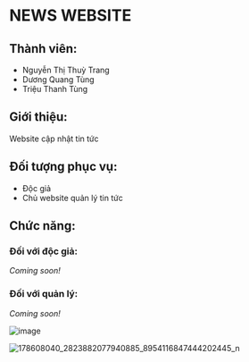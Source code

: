 # NEWS WEBSITE

## Thành viên:

- Nguyễn Thị Thuỳ Trang
- Dương Quang Tùng
- Triệu Thanh Tùng

## Giới thiệu:

Website cập nhật tin tức

## Đối tượng phục vụ:

- Độc giả
- Chủ website quản lý tin tức

## Chức năng:
### Đối với độc giả:

_Coming soon!_

### Đối với quản lý:

_Coming soon!_


![image](https://user-images.githubusercontent.com/67427236/112013167-69032d00-8b5c-11eb-9ee1-2c188a4798a4.png)


![178608040_2823882077940885_8954116847444202445_n](https://user-images.githubusercontent.com/67427236/116147700-3ecbfe80-a70a-11eb-81f2-8bfa544d24d4.png)

